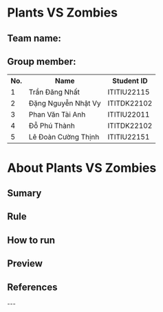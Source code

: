 # Plants VS Zombies
<h2>Team name: </h2>
<h2>Group member: </h2>
<table>
  <tr>
    <th>No.</th>
    <th>Name</th>
    <th>Student ID</th>
  </tr>
  <tr>
    <td>1</td>
    <td>Trần Đăng Nhất</td>
    <td>ITITIU22115</td>
  </tr>
  <tr>
    <td>2</td>
    <td>Đặng Nguyễn Nhật Vy</td>
    <td>ITITDK22102</td>
  </tr>
  <tr>
    <td>3</td>
    <td>Phan Văn Tài Anh</td>
    <td>ITITIU22011</td>
  </tr>
  <tr>
    <td>4</td>
    <td>Đỗ Phú Thành</td>
    <td>ITITDK22102</td>
  </tr>
  <tr>
    <td>5</td>
    <td>Lê Đoàn Cường Thịnh</td>
    <td>ITITIU22151</td>
  </tr>
</table>

<h1>About Plants VS Zombies</h1>

<h2>Sumary</h2>

<h2>Rule</h2>

<h2>How to run</h2>

<h2>Preview</h2>

<h2>References</h2>
---
